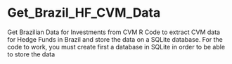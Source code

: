 # Get_Brazil_HF_CVM_Data
Get Brazilian Data for Investments from CVM
R Code to extract CVM data for Hedge Funds in Brazil and store the data on a SQLite database. For the code to work, you must create first a database in SQLite in order to be able to store the data
